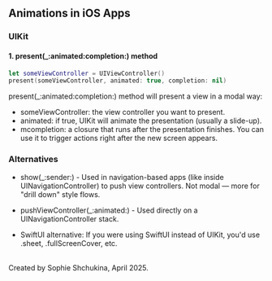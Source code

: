 ## Animations in iOS Apps
### UIKit
#### 1. present(_:animated:completion:) method
``` swift
let someViewController = UIViewController()
present(someViewController, animated: true, completion: nil)
 ```
present(_:animated:completion:) method will present a view in a modal way:
* someViewController: the view controller you want to present.
* animated: if true, UIKit will animate the presentation (usually a slide-up).
* mcompletion: a closure that runs after the presentation finishes. You can use it to trigger actions right after the new screen appears.

### Alternatives
* show(_:sender:) - 
Used in navigation-based apps (like inside UINavigationController) to push view controllers.
Not modal — more for "drill down" style flows.

* pushViewController(_:animated:) - 
Used directly on a UINavigationController stack.

* SwiftUI alternative:
If you were using SwiftUI instead of UIKit, you'd use .sheet, .fullScreenCover, etc.
 <br><br>


Created by Sophie Shchukina, April 2025.
